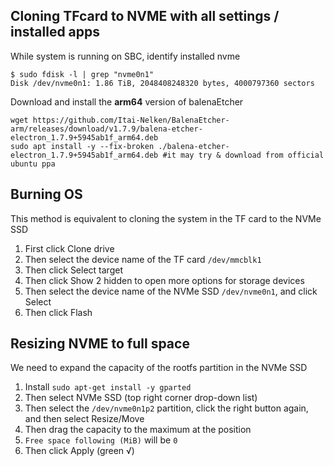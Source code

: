 ## Cloning TFcard to NVME with all settings / installed apps

While system is running on SBC, identify installed nvme
```
$ sudo fdisk -l | grep "nvme0n1"
Disk /dev/nvme0n1: 1.86 TiB, 2048408248320 bytes, 4000797360 sectors
```
Download and install the **arm64** version of balenaEtcher
```
wget https://github.com/Itai-Nelken/BalenaEtcher-arm/releases/download/v1.7.9/balena-etcher-electron_1.7.9+5945ab1f_arm64.deb
sudo apt install -y --fix-broken ./balena-etcher-electron_1.7.9+5945ab1f_arm64.deb #it may try & download from official ubuntu ppa
```
## Burning OS
This method is equivalent to cloning the system in the TF card to the NVMe SSD
1. First click Clone drive
2. Then select the device name of the TF card `/dev/mmcblk1`
3. Then click Select target
4. Then click Show 2 hidden to open more options for storage devices
5. Then select the device name of the NVMe SSD `/dev/nvme0n1`, and click Select
6. Then click Flash

## Resizing NVME to full space
We need to expand the capacity of the rootfs partition in the NVMe SSD
1. Install `sudo apt-get install -y gparted`
2. Then select NVMe SSD (top right corner drop-down list)
3. Then select the `/dev/nvme0n1p2` partition, click the right button again, and then select Resize/Move
4. Then drag the capacity to the maximum at the position
5. `Free space following (MiB)` will be `0`
6. Then click Apply (green √)
